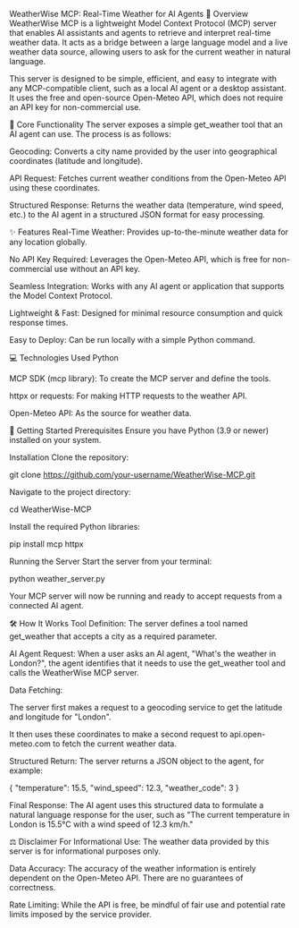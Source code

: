 WeatherWise MCP: Real-Time Weather for AI Agents
📖 Overview
WeatherWise MCP is a lightweight Model Context Protocol (MCP) server that enables AI assistants and agents to retrieve and interpret real-time weather data. It acts as a bridge between a large language model and a live weather data source, allowing users to ask for the current weather in natural language.

This server is designed to be simple, efficient, and easy to integrate with any MCP-compatible client, such as a local AI agent or a desktop assistant. It uses the free and open-source Open-Meteo API, which does not require an API key for non-commercial use.

🎯 Core Functionality
The server exposes a simple get_weather tool that an AI agent can use. The process is as follows:

Geocoding: Converts a city name provided by the user into geographical coordinates (latitude and longitude).

API Request: Fetches current weather conditions from the Open-Meteo API using these coordinates.

Structured Response: Returns the weather data (temperature, wind speed, etc.) to the AI agent in a structured JSON format for easy processing.

✨ Features
Real-Time Weather: Provides up-to-the-minute weather data for any location globally.

No API Key Required: Leverages the Open-Meteo API, which is free for non-commercial use without an API key.

Seamless Integration: Works with any AI agent or application that supports the Model Context Protocol.

Lightweight & Fast: Designed for minimal resource consumption and quick response times.

Easy to Deploy: Can be run locally with a simple Python command.

💻 Technologies Used
Python

MCP SDK (mcp library): To create the MCP server and define the tools.

httpx or requests: For making HTTP requests to the weather API.

Open-Meteo API: As the source for weather data.

🚀 Getting Started
Prerequisites
Ensure you have Python (3.9 or newer) installed on your system.

Installation
Clone the repository:

git clone https://github.com/your-username/WeatherWise-MCP.git

Navigate to the project directory:

cd WeatherWise-MCP

Install the required Python libraries:

pip install mcp httpx

Running the Server
Start the server from your terminal:

python weather_server.py

Your MCP server will now be running and ready to accept requests from a connected AI agent.

🛠️ How It Works
Tool Definition: The server defines a tool named get_weather that accepts a city as a required parameter.

AI Agent Request: When a user asks an AI agent, "What's the weather in London?", the agent identifies that it needs to use the get_weather tool and calls the WeatherWise MCP server.

Data Fetching:

The server first makes a request to a geocoding service to get the latitude and longitude for "London".

It then uses these coordinates to make a second request to api.open-meteo.com to fetch the current weather data.

Structured Return: The server returns a JSON object to the agent, for example:

{
  "temperature": 15.5,
  "wind_speed": 12.3,
  "weather_code": 3
}

Final Response: The AI agent uses this structured data to formulate a natural language response for the user, such as "The current temperature in London is 15.5°C with a wind speed of 12.3 km/h."

⚖️ Disclaimer
For Informational Use: The weather data provided by this server is for informational purposes only.

Data Accuracy: The accuracy of the weather information is entirely dependent on the Open-Meteo API. There are no guarantees of correctness.

Rate Limiting: While the API is free, be mindful of fair use and potential rate limits imposed by the service provider.
